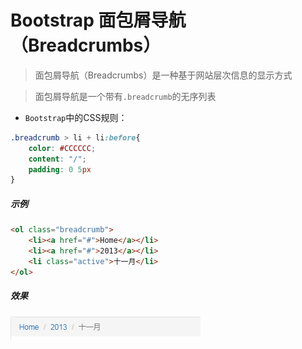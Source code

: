 # Bootstrap 面包屑导航（Breadcrumbs）

> 面包屑导航（Breadcrumbs）是一种基于网站层次信息的显示方式

> 面包屑导航是一个带有`.breadcrumb`的无序列表

* `Bootstrap`中的CSS规则：
```css
.breadcrumb > li + li:before{
	color: #CCCCCC;
	content: "/";
	padding: 0 5px
}
```

##### 示例
```html
<ol class="breadcrumb">
    <li><a href="#">Home</a></li>
    <li><a href="#">2013</a></li>
    <li class="active">十一月</li>
</ol>
```

##### 效果
<img src="example_image/nav-bread.png" alt="面包屑导航">